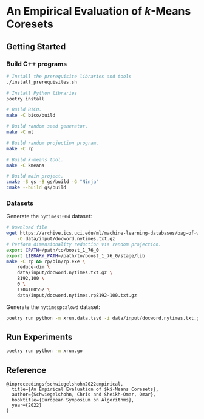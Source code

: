 # An Empirical Evaluation of $k$-Means Coresets

## Getting Started

### Build C++ programs

```bash
# Install the prerequisite libraries and tools
./install_prerequisites.sh

# Install Python libraries
poetry install

# Build BICO.
make -C bico/build

# Build random seed generator.
make -C mt

# Build random projection program.
make -C rp

# Build k-means tool.
make -C kmeans

# Build main project.
cmake -S gs -B gs/build -G "Ninja"
cmake --build gs/build

```

### Datasets

Generate the `nytimes100d` dataset:

```bash
# Download file
wget https://archive.ics.uci.edu/ml/machine-learning-databases/bag-of-words/docword.nytimes.txt.gz \
    -O data/input/docword.nytimes.txt.gz
# Perform dimensionality reduction via random projection.
export CPATH=/path/to/boost_1_76_0
export LIBRARY_PATH=/path/to/boost_1_76_0/stage/lib
make -C rp && rp/bin/rp.exe \
    reduce-dim \
    data/input/docword.nytimes.txt.gz \
    8192,100 \
    0 \
    1704100552 \
    data/input/docword.nytimes.rp8192-100.txt.gz
```

Generate the `nytimespcalowd` dataset:

```bash
poetry run python -m xrun.data.tsvd -i data/input/docword.nytimes.txt.gz -d 10,20,30,40,50
```

## Run Experiments

```bash
poetry run python -m xrun.go
```

## Reference

```code
@inproceedings{schwiegelshohn2022empirical,
  title={An Empirical Evaluation of $k$-Means Coresets},
  author={Schwiegelshohn, Chris and Sheikh-Omar, Omar},
  booktitle={European Symposium on Algorithms},
  year={2022}
}
```
